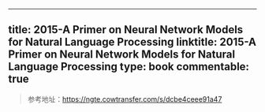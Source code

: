 
---
title: 2015-A Primer on Neural Network Models for Natural Language Processing
linktitle: 2015-A Primer on Neural Network Models for Natural Language Processing
type: book
commentable: true
---

> 参考地址：https://ngte.cowtransfer.com/s/dcbe4ceee91a47

    